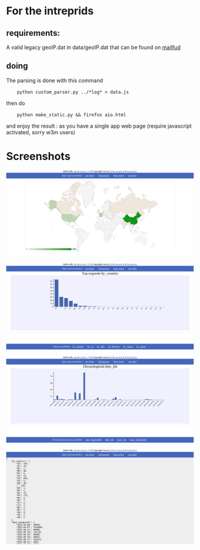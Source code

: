 
# For the intreprids

## requirements:

A valid legacy geoIP.dat in data/geoIP.dat that can be found on
[mailfud](https://mailfud.org/geoip-legacy/)


## doing
The parsing is done with this command
```
    python custom_parser.py ../*log* > data.js
```
then do

```
    python make_static.py && firefox aio.html
```
and enjoy the result : as you have a single app web page (require javascript
activated, sorry w3m users)

# Screenshots

![geo IP rendering](img/geo.png)


![histogram rendering](img/histo.png)


![Date rendering](img/chrono.png)

![Raw data](img/raw.png)
